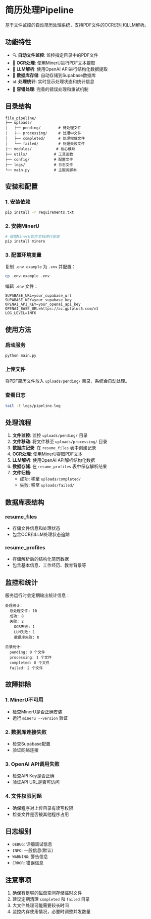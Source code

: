 # 简历处理Pipeline

基于文件监控的自动简历处理系统，支持PDF文件的OCR识别和LLM解析。

## 功能特性

- 🔍 **自动文件监控**: 监控指定目录中的PDF文件
- 📄 **OCR处理**: 使用MinerU进行PDF文本提取
- 🤖 **LLM解析**: 使用OpenAI API进行结构化数据提取
- 💾 **数据库存储**: 自动存储到Supabase数据库
- 📊 **处理统计**: 实时显示处理状态和统计信息
- 🔄 **容错处理**: 完善的错误处理和重试机制

## 目录结构

```
file_pipeline/
├── uploads/
│   ├── pending/        # 待处理文件
│   ├── processing/     # 处理中文件
│   ├── completed/      # 处理完成文件
│   └── failed/         # 处理失败文件
├── modules/           # 核心模块
├── utils/            # 工具函数
├── config/           # 配置文件
├── logs/             # 日志文件
└── main.py           # 主服务脚本
```

## 安装和配置

### 1. 安装依赖

```bash
pip install -r requirements.txt
```

### 2. 安装MinerU

```bash
# 根据MinerU官方文档进行安装
pip install mineru
```

### 3. 配置环境变量

复制 `.env.example` 为 `.env` 并配置：

```bash
cp .env.example .env
```

编辑 `.env` 文件：

```
SUPABASE_URL=your_supabase_url
SUPABASE_KEY=your_supabase_key
OPENAI_API_KEY=your_openai_api_key
OPENAI_BASE_URL=https://az.gptplus5.com/v1
LOG_LEVEL=INFO
```

## 使用方法

### 启动服务

```bash
python main.py
```

### 上传文件

将PDF简历文件放入 `uploads/pending/` 目录，系统会自动处理。

### 查看日志

```bash
tail -f logs/pipeline.log
```

## 处理流程

1. **文件监控**: 监控 `uploads/pending/` 目录
2. **文件移动**: 将文件移至 `uploads/processing/` 目录
3. **数据库记录**: 在 `resume_files` 表中创建记录
4. **OCR处理**: 使用MinerU提取PDF文本
5. **LLM解析**: 使用OpenAI API解析结构化数据
6. **数据存储**: 在 `resume_profiles` 表中保存解析结果
7. **文件归档**: 
   - 成功: 移至 `uploads/completed/`
   - 失败: 移至 `uploads/failed/`

## 数据库表结构

### resume_files
- 存储文件信息和处理状态
- 包含OCR和LLM处理状态追踪

### resume_profiles  
- 存储解析后的结构化简历数据
- 包含基本信息、工作经历、教育背景等

## 监控和统计

服务运行时会定期输出统计信息：

```
处理统计:
  总处理文件: 10
  成功: 8
  失败: 2
    OCR失败: 1
    LLM失败: 1
    数据库失败: 0

目录统计:
  pending: 0 个文件
  processing: 1 个文件
  completed: 8 个文件
  failed: 2 个文件
```

## 故障排除

### 1. MinerU不可用
- 检查MinerU是否正确安装
- 运行 `mineru --version` 验证

### 2. 数据库连接失败
- 检查Supabase配置
- 验证网络连接

### 3. OpenAI API调用失败
- 检查API Key是否正确
- 验证API URL是否可访问

### 4. 文件权限问题
- 确保程序对上传目录有读写权限
- 检查文件是否被其他程序占用

## 日志级别

- `DEBUG`: 详细调试信息
- `INFO`: 一般信息(默认)
- `WARNING`: 警告信息
- `ERROR`: 错误信息

## 注意事项

1. 确保有足够的磁盘空间存储临时文件
2. 建议定期清理 `completed` 和 `failed` 目录
3. 大文件处理可能需要较长时间
4. 监控内存使用情况，必要时调整并发数量
